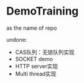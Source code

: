 # DemoTraining
as the name of repo

undone:
- CAS队列：无锁队列实现
- SOCKET demo
- HTTP server实现
- Multi thread实现